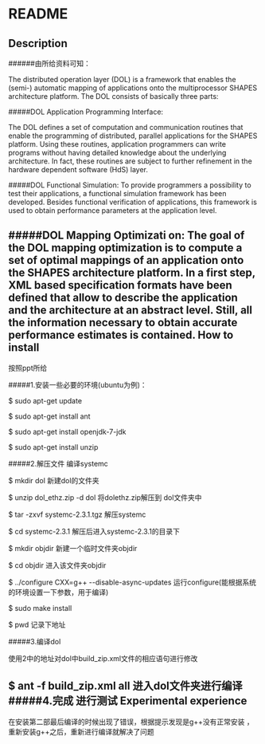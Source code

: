 README
====================
Description
---------------------
######由所给资料可知：

The distributed operation layer (DOL) is a framework that enables the (semi-) automatic
mapping of applications onto the multiprocessor SHAPES architecture platform. The DOL
consists of basically three parts:

#####DOL Application Programming Interface: 

The DOL defines a set of computation and communication routines that enable the programming of distributed, parallel
applications for the SHAPES platform. Using these routines, application programmers
can write programs without having detailed knowledge about the underlying
architecture. In fact, these routines are subject to further refinement in the
hardware dependent software (HdS) layer.

#####DOL Functional Simulation: 
To provide programmers a possibility to test their applications, a functional simulation framework has been developed. Besides
functional verification of applications, this framework is used to obtain
performance parameters at the application level.

#####DOL Mapping Optimizati on: 
The goal of the DOL mapping optimization is to compute a set of optimal mappings of an application onto the SHAPES architecture platform.
In a first step, XML based specification formats have been defined that allow to
describe the application and the architecture at an abstract level. Still, all the
information necessary to obtain accurate performance estimates is contained.
How to install
---------------------
按照ppt所给

#####1.安装一些必要的环境(ubuntu为例)：

$    sudo apt-get update

$	sudo apt-get install ant

$ 	sudo apt-get install openjdk-7-jdk

$	sudo apt-get install unzip

#####2.解压文件 编译systemc

$    mkdir dol
新建dol的文件夹

$	unzip dol_ethz.zip -d dol
将dolethz.zip解压到 dol文件夹中

$	tar -zxvf systemc-2.3.1.tgz
解压systemc

$    cd systemc-2.3.1
解压后进入systemc-2.3.1的目录下

$	mkdir objdir
新建一个临时文件夹objdir

$	cd objdir
进入该文件夹objdir

$	../configure CXX=g++ --disable-async-updates
运行configure(能根据系统的环境设置一下参数，用于编译)

$    sudo make install

$    pwd 记录下地址

#####3.编译dol

使用2中的地址对dol中build_zip.xml文件的相应语句进行修改

$    ant -f build_zip.xml all
进入dol文件夹进行编译
#####4.完成 进行测试
Experimental experience
---------------------
在安装第二部最后编译的时候出现了错误，根据提示发现是g++没有正常安装
，重新安装g++之后，重新进行编译就解决了问题

